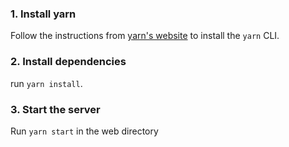 ### 1. Install yarn

Follow the instructions from [yarn's website](https://classic.yarnpkg.com/lang/en/docs/install) to install the `yarn` CLI.

### 2. Install dependencies

run `yarn install`.

### 3. Start the server

Run `yarn start` in the web directory 
